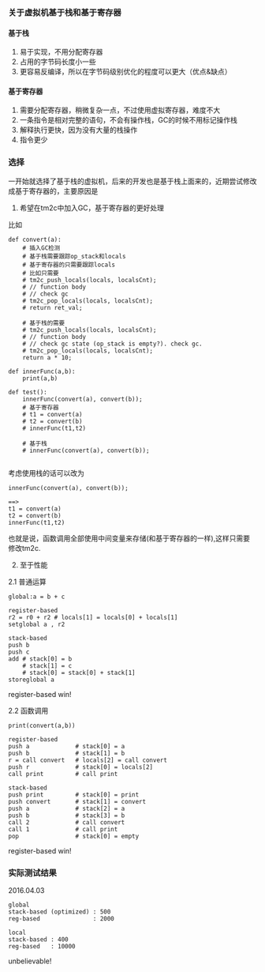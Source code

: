 ### 关于虚拟机基于栈和基于寄存器

#### 基于栈
1. 易于实现，不用分配寄存器
2. 占用的字节码长度小一些
3. 更容易反编译，所以在字节码级别优化的程度可以更大（优点&缺点）

#### 基于寄存器
1. 需要分配寄存器，稍微复杂一点，不过使用虚拟寄存器，难度不大
2. 一条指令是相对完整的语句，不会有操作栈，GC的时候不用标记操作栈
3. 解释执行更快，因为没有大量的栈操作
4. 指令更少


### 选择

一开始就选择了基于栈的虚拟机，后来的开发也是基于栈上面来的，近期尝试修改成基于寄存器的，主要原因是

1. 希望在tm2c中加入GC，基于寄存器的更好处理

比如
```
def convert(a):
    # 插入GC检测
    # 基于栈需要跟踪op_stack和locals
    # 基于寄存器的只需要跟踪locals
    # 比如只需要
    # tm2c_push_locals(locals, localsCnt);
    # // function body
    # // check gc
    # tm2c_pop_locals(locals, localsCnt);
    # return ret_val;
    
    # 基于栈的需要
    # tm2c_push_locals(locals, localsCnt);
    # // function body
    # // check gc state (op_stack is empty?). check gc.
    # tm2c_pop_locals(locals, localsCnt);
    return a * 10;

def innerFunc(a,b):
    print(a,b)

def test():
    innerFunc(convert(a), convert(b));
    # 基于寄存器
    # t1 = convert(a)
    # t2 = convert(b)
    # innerFunc(t1,t2)
    
    # 基于栈
    # innerFunc(convert(a), convert(b));
    
```

考虑使用栈的话可以改为
```
innerFunc(convert(a), convert(b));

==>
t1 = convert(a)
t2 = convert(b)
innerFunc(t1,t2)
```

也就是说，函数调用全部使用中间变量来存储(和基于寄存器的一样),这样只需要修改tm2c.

2. 至于性能

2.1 普通运算
```
global:a = b + c

register-based
r2 = r0 + r2 # locals[1] = locals[0] + locals[1]
setglobal a , r2

stack-based
push b
push c
add # stack[0] = b
    # stack[1] = c
    # stack[0] = stack[0] + stack[1]
storeglobal a
```
register-based win!

2.2 函数调用
```
print(convert(a,b))

register-based
push a             # stack[0] = a
push b             # stack[1] = b
r = call convert   # locals[2] = call convert
push r             # stack[0] = locals[2]
call print         # call print

stack-based
push print         # stack[0] = print
push convert       # stack[1] = convert
push a             # stack[2] = a
push b             # stack[3] = b
call 2             # call convert
call 1             # call print
pop                # stack[0] = empty
```

register-based win!

### 实际测试结果

2016.04.03
```
global 
stack-based (optimized) : 500
reg-based               : 2000

local
stack-based : 400
reg-based   : 10000
```
unbelievable!
